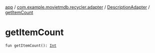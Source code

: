 [app](../../index.md) / [com.example.movietmdb.recycler.adapter](../index.md) / [DescriptionAdapter](index.md) / [getItemCount](./get-item-count.md)

# getItemCount

`fun getItemCount(): `[`Int`](https://kotlinlang.org/api/latest/jvm/stdlib/kotlin/-int/index.html)